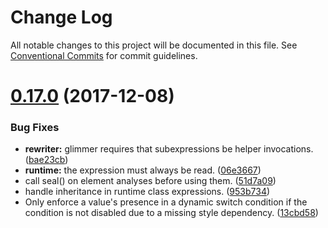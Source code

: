 # Change Log

All notable changes to this project will be documented in this file.
See [Conventional Commits](https://conventionalcommits.org) for commit guidelines.

<a name="0.17.0"></a>
# [0.17.0](https://github.com/css-blocks/css-blocks/compare/0.15.1...0.17.0) (2017-12-08)


### Bug Fixes

* **rewriter:** glimmer requires that subexpressions be helper invocations. ([bae23cb](https://github.com/css-blocks/css-blocks/commit/bae23cb))
* **runtime:** the expression must always be read. ([06e3667](https://github.com/css-blocks/css-blocks/commit/06e3667))
* call seal() on element analyses before using them. ([51d7a09](https://github.com/css-blocks/css-blocks/commit/51d7a09))
* handle inheritance in runtime class expressions. ([953b734](https://github.com/css-blocks/css-blocks/commit/953b734))
* Only enforce a value's presence in a dynamic switch condition if the condition is not disabled due to a missing style dependency. ([13cbd58](https://github.com/css-blocks/css-blocks/commit/13cbd58))
